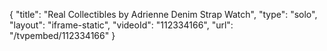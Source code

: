 {
    "title": "Real Collectibles by Adrienne Denim Strap Watch",
    "type": "solo",
    "layout": "iframe-static",
    "videoId": "112334166",
    "url": "\/tvpembed\/112334166"
}